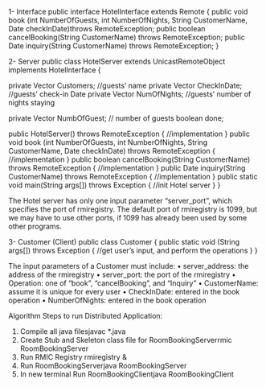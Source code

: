 1- Interface public interface HotelInterface extends Remote 
{ 
public void book (int NumberOfGuests, int NumberOfNights, String 
CustomerName, Date checkInDate)throws RemoteException; public boolean 
cancelBooking(String CustomerName) throws RemoteException; public Date 
inquiry(String CustomerName) throws RemoteException; 
} 

 

2- Server public class HotelServer extends UnicastRemoteObject implements 
HotelInterface 
{ 


private Vector Customers; //guests’ name private Vector 
CheckInDate; //guests’ check-in Date private Vector 
NumOfNights; //guests’ number of nights staying 

 

private Vector NumbOfGuest; // number of guests boolean done; 

 

public HotelServer() throws RemoteException 
{ //implementation 
} 
public void book (int NumberOfGuests, int NumberOfNights, String CustomerName, Date 
checkInDate) throws RemoteException 
{ //implementation 
} 
public boolean cancelBooking(String CustomerName) throws RemoteException 
{ //implementation 
} 
public Date inquiry(String CustomerName) throws RemoteException { 
//implementation 
} 
public static void main(String args[]) throws Exception 
{ //init Hotel server 
} 
} 

 

The Hotel server has only one input parameter “server_port”, which specifies the port of 
rmiregistry. The default port of rmiregistry is 1099, but we may have to use other ports, if 
1099 has already been used by some other programs. 

 

3- Customer (Client) 
public class Customer 
{ 
public static void (String args[]) throws Exception 
{ //get user’s input, and perform the operations 
} 
} 

 

The input parameters of a Customer must include: 
• server_address: the address of the rmiregistry 
• server_port: the port of the rmiregistry 
• Operation: one of “book”, “cancelBooking”, and “Inquiry” 
• CustomerName: assume it is unique for every user 
• CheckInDate: entered in the book operation 
• NumberOfNights: entered in the book operation


 

 

Algorithm Steps to run Distributed Application: 

 

1. Compile all java filesjavac *.java 
2. Create Stub and Skeleton class file 
for RoomBookingServerrmic 
RoomBookingServer  
3. Run RMIC Registry rmiregistry & 
4. Run RoomBookingServerjava 
RoomBookingServer 
5. In new terminal Run 
RoomBookingClientjava 
RoomBookingClient 